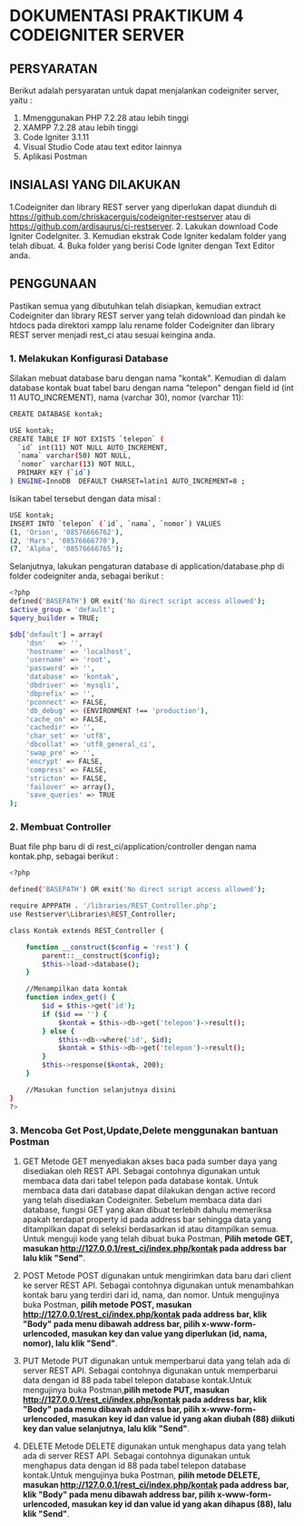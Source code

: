 # DOKUMENTASI PRAKTIKUM 4 CODEIGNITER SERVER

## PERSYARATAN
Berikut adalah persyaratan untuk dapat menjalankan codeigniter server, yaitu :
1. Mmenggunakan PHP 7.2.28 atau lebih tinggi
2. XAMPP 7.2.28 atau lebih tinggi
3. Code Igniter 3.1.11
4. Visual Studio Code atau text editor lainnya
5. Aplikasi Postman

## INSIALASI YANG DILAKUKAN 
1.Codeigniter dan library REST server yang diperlukan dapat diunduh di https://github.com/chriskacerguis/codeigniter-restserver      atau di https://github.com/ardisaurus/ci-restserver.
2. Lakukan download Code Igniter CodeIgniter.
3. Kemudian ekstrak Code Igniter kedalam folder yang telah dibuat.
4. Buka folder yang berisi Code Igniter dengan Text Editor anda.

## PENGGUNAAN
Pastikan semua yang dibutuhkan telah disiapkan, kemudian extract Codeigniter dan library REST server yang telah didownload dan pindah ke htdocs pada direktori xampp lalu rename folder Codeigniter dan library REST server menjadi rest_ci atau sesuai keingina anda.

### 1. Melakukan Konfigurasi Database

Silakan mebuat database baru dengan nama "kontak". Kemudian di dalam database kontak buat tabel baru dengan nama "telepon" dengan field id (int 11 AUTO_INCREMENT), nama (varchar 30), nomor (varchar 11):

``` bash
CREATE DATABASE kontak;
```
``` bash
USE kontak;
CREATE TABLE IF NOT EXISTS `telepon` (
  `id` int(11) NOT NULL AUTO_INCREMENT,
  `nama` varchar(50) NOT NULL,
  `nomor` varchar(13) NOT NULL,
  PRIMARY KEY (`id`)
) ENGINE=InnoDB  DEFAULT CHARSET=latin1 AUTO_INCREMENT=8 ;
```
Isikan tabel tersebut dengan data misal :

``` bash
USE kontak;
INSERT INTO `telepon` (`id`, `nama`, `nomor`) VALUES
(1, 'Orion', '08576666762'),
(2, 'Mars', '08576666770'),
(7, 'Alpha', '08576666765');
```
Selanjutnya, lakukan pengaturan database di application/database.php di folder codeigniter anda, sebagai berikut :

``` bash
<?php
defined('BASEPATH') OR exit('No direct script access allowed');
$active_group = 'default';
$query_builder = TRUE;

$db['default'] = array(
    'dsn'   => '',
    'hostname' => 'localhost',
    'username' => 'root',
    'password' => '',
    'database' => 'kontak',
    'dbdriver' => 'mysqli',
    'dbprefix' => '',
    'pconnect' => FALSE,
    'db_debug' => (ENVIRONMENT !== 'production'),
    'cache_on' => FALSE,
    'cachedir' => '',
    'char_set' => 'utf8',
    'dbcollat' => 'utf8_general_ci',
    'swap_pre' => '',
    'encrypt' => FALSE,
    'compress' => FALSE,
    'stricton' => FALSE,
    'failover' => array(),
    'save_queries' => TRUE
);
```

### 2. Membuat Controller
Buat file php baru di di rest_ci/application/controller dengan nama kontak.php, sebagai berikut :
```bash
<?php

defined('BASEPATH') OR exit('No direct script access allowed');

require APPPATH . '/libraries/REST_Controller.php';
use Restserver\Libraries\REST_Controller;

class Kontak extends REST_Controller {

    function __construct($config = 'rest') {
        parent::__construct($config);
        $this->load->database();
    }

    //Menampilkan data kontak
    function index_get() {
        $id = $this->get('id');
        if ($id == '') {
            $kontak = $this->db->get('telepon')->result();
        } else {
            $this->db->where('id', $id);
            $kontak = $this->db->get('telepon')->result();
        }
        $this->response($kontak, 200);
    }

    //Masukan function selanjutnya disini
}
?>
```
### 3. Mencoba Get Post,Update,Delete menggunakan bantuan Postman
 
 1. GET 
    Metode GET menyediakan akses baca pada sumber daya yang disediakan oleh REST API. Sebagai contohnya digunakan untuk membaca data dari tabel telepon pada database kontak. Untuk membaca data dari database dapat dilakukan dengan active record yang telah disediakan Codeigniter. Sebelum membaca data dari database, fungsi GET yang akan dibuat terlebih dahulu memeriksa apakah terdapat property id pada address bar sehingga data yang ditampilkan dapat di seleksi berdasarkan id atau ditampilkan semua.
    Untuk menguji kode yang telah dibuat buka Postman, **Pilih metode GET, masukan http://127.0.0.1/rest_ci/index.php/kontak pada address bar lalu klik "Send"**.
    
 2. POST
    Metode POST digunakan untuk mengirimkan data baru dari client ke server REST API. Sebagai contohnya digunakan untuk menambahkan   kontak baru yang terdiri dari id, nama, dan nomor.
 Untuk mengujinya buka Postman, **pilih metode POST, masukan http://127.0.0.1/rest_ci/index.php/kontak pada address bar, klik "Body" pada menu dibawah address bar, pilih x-www-form-urlencoded, masukan key dan value yang diperlukan (id, nama, nomor), lalu klik "Send"**.

3. PUT
    Metode PUT digunakan untuk memperbarui data yang telah ada di server REST API. Sebagai contohnya digunakan untuk memperbarui data dengan id 88 pada tabel telepon database kontak.Untuk mengujinya buka Postman,**pilih metode PUT, masukan http://127.0.0.1/rest_ci/index.php/kontak pada address bar, klik "Body" pada menu dibawah address bar, pilih x-www-form-urlencoded, masukan key id dan value id yang akan diubah (88) diikuti key dan value selanjutnya, lalu klik "Send"**.
    
4. DELETE
    Metode DELETE digunakan untuk menghapus data yang telah ada di server REST API. Sebagai contohnya digunakan untuk menghapus data dengan id 88 pada tabel telepon database kontak.Untuk mengujinya buka Postman, **pilih metode DELETE, masukan http://127.0.0.1/rest_ci/index.php/kontak pada address bar, klik "Body" pada menu dibawah address bar, pilih x-www-form-urlencoded, masukan key id dan value id yang akan dihapus (88), lalu klik "Send"**.


  
    
    










